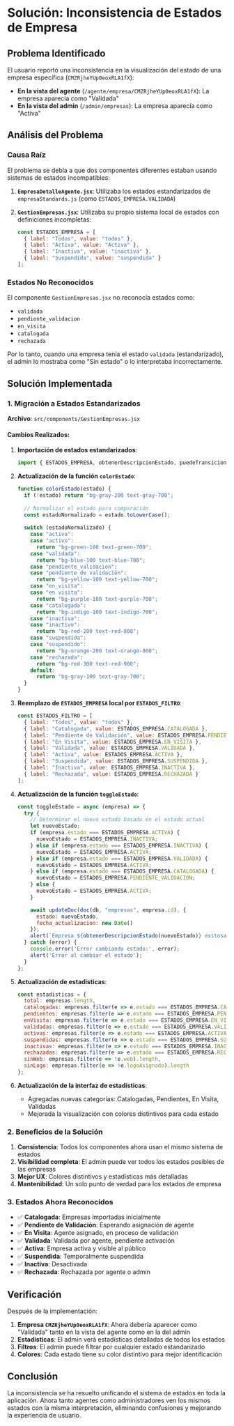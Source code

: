 # Solución: Inconsistencia de Estados de Empresa

## Problema Identificado

El usuario reportó una inconsistencia en la visualización del estado de una empresa específica (`CMZRjheYUp0eoxRLA1fX`):

- **En la vista del agente** (`/agente/empresa/CMZRjheYUp0eoxRLA1fX`): La empresa aparecía como "Validada"
- **En la vista del admin** (`/admin/empresas`): La empresa aparecía como "Activa"

## Análisis del Problema

### Causa Raíz

El problema se debía a que dos componentes diferentes estaban usando sistemas de estados incompatibles:

1. **`EmpresaDetalleAgente.jsx`**: Utilizaba los estados estandarizados de `empresaStandards.js` (como `ESTADOS_EMPRESA.VALIDADA`)

2. **`GestionEmpresas.jsx`**: Utilizaba su propio sistema local de estados con definiciones incompletas:
   ```javascript
   const ESTADOS_EMPRESA = [
     { label: "Todos", value: "todos" },
     { label: "Activa", value: "Activa" },
     { label: "Inactiva", value: "inactiva" },
     { label: "Suspendida", value: "suspendida" }
   ];
   ```

### Estados No Reconocidos

El componente `GestionEmpresas.jsx` no reconocía estados como:
- `validada`
- `pendiente_validacion`
- `en_visita`
- `catalogada`
- `rechazada`

Por lo tanto, cuando una empresa tenía el estado `validada` (estandarizado), el admin lo mostraba como "Sin estado" o lo interpretaba incorrectamente.

## Solución Implementada

### 1. Migración a Estados Estandarizados

**Archivo**: `src/components/GestionEmpresas.jsx`

#### Cambios Realizados:

1. **Importación de estados estandarizados**:
   ```javascript
   import { ESTADOS_EMPRESA, obtenerDescripcionEstado, puedeTransicionar } from "../utils/empresaStandards";
   ```

2. **Actualización de la función `colorEstado`**:
   ```javascript
   function colorEstado(estado) {
     if (!estado) return "bg-gray-200 text-gray-700";
     
     // Normalizar el estado para comparación
     const estadoNormalizado = estado.toLowerCase();
     
     switch (estadoNormalizado) {
       case "activa":
       case "activo":
         return "bg-green-100 text-green-700";
       case "validada":
         return "bg-blue-100 text-blue-700";
       case "pendiente_validacion":
       case "pendiente de validación":
         return "bg-yellow-100 text-yellow-700";
       case "en_visita":
       case "en visita":
         return "bg-purple-100 text-purple-700";
       case "catalogada":
         return "bg-indigo-100 text-indigo-700";
       case "inactiva":
       case "inactivo":
         return "bg-red-200 text-red-800";
       case "suspendida":
       case "suspendido":
         return "bg-orange-200 text-orange-800";
       case "rechazada":
         return "bg-red-300 text-red-900";
       default:
         return "bg-gray-100 text-gray-700";
     }
   }
   ```

3. **Reemplazo de `ESTADOS_EMPRESA` local por `ESTADOS_FILTRO`**:
   ```javascript
   const ESTADOS_FILTRO = [
     { label: "Todos", value: "todos" },
     { label: "Catalogada", value: ESTADOS_EMPRESA.CATALOGADA },
     { label: "Pendiente de Validación", value: ESTADOS_EMPRESA.PENDIENTE_VALIDACION },
     { label: "En Visita", value: ESTADOS_EMPRESA.EN_VISITA },
     { label: "Validada", value: ESTADOS_EMPRESA.VALIDADA },
     { label: "Activa", value: ESTADOS_EMPRESA.ACTIVA },
     { label: "Suspendida", value: ESTADOS_EMPRESA.SUSPENDIDA },
     { label: "Inactiva", value: ESTADOS_EMPRESA.INACTIVA },
     { label: "Rechazada", value: ESTADOS_EMPRESA.RECHAZADA }
   ];
   ```

4. **Actualización de la función `toggleEstado`**:
   ```javascript
   const toggleEstado = async (empresa) => {
     try {
       // Determinar el nuevo estado basado en el estado actual
       let nuevoEstado;
       if (empresa.estado === ESTADOS_EMPRESA.ACTIVA) {
         nuevoEstado = ESTADOS_EMPRESA.INACTIVA;
       } else if (empresa.estado === ESTADOS_EMPRESA.INACTIVA) {
         nuevoEstado = ESTADOS_EMPRESA.ACTIVA;
       } else if (empresa.estado === ESTADOS_EMPRESA.VALIDADA) {
         nuevoEstado = ESTADOS_EMPRESA.ACTIVA;
       } else if (empresa.estado === ESTADOS_EMPRESA.CATALOGADA) {
         nuevoEstado = ESTADOS_EMPRESA.PENDIENTE_VALIDACION;
       } else {
         nuevoEstado = ESTADOS_EMPRESA.ACTIVA;
       }

       await updateDoc(doc(db, "empresas", empresa.id), {
         estado: nuevoEstado,
         fecha_actualizacion: new Date()
       });
       alert(`Empresa ${obtenerDescripcionEstado(nuevoEstado)} exitosamente`);
     } catch (error) {
       console.error('Error cambiando estado:', error);
       alert('Error al cambiar el estado');
     }
   };
   ```

5. **Actualización de estadísticas**:
   ```javascript
   const estadisticas = {
     total: empresas.length,
     catalogadas: empresas.filter(e => e.estado === ESTADOS_EMPRESA.CATALOGADA).length,
     pendientes: empresas.filter(e => e.estado === ESTADOS_EMPRESA.PENDIENTE_VALIDACION).length,
     enVisita: empresas.filter(e => e.estado === ESTADOS_EMPRESA.EN_VISITA).length,
     validadas: empresas.filter(e => e.estado === ESTADOS_EMPRESA.VALIDADA).length,
     activas: empresas.filter(e => e.estado === ESTADOS_EMPRESA.ACTIVA).length,
     suspendidas: empresas.filter(e => e.estado === ESTADOS_EMPRESA.SUSPENDIDA).length,
     inactivas: empresas.filter(e => e.estado === ESTADOS_EMPRESA.INACTIVA).length,
     rechazadas: empresas.filter(e => e.estado === ESTADOS_EMPRESA.RECHAZADA).length,
     sinWeb: empresas.filter(e => !e.web).length,
     sinLogo: empresas.filter(e => !e.logoAsignado).length
   };
   ```

6. **Actualización de la interfaz de estadísticas**:
   - Agregadas nuevas categorías: Catalogadas, Pendientes, En Visita, Validadas
   - Mejorada la visualización con colores distintivos para cada estado

### 2. Beneficios de la Solución

1. **Consistencia**: Todos los componentes ahora usan el mismo sistema de estados
2. **Visibilidad completa**: El admin puede ver todos los estados posibles de las empresas
3. **Mejor UX**: Colores distintivos y estadísticas más detalladas
4. **Mantenibilidad**: Un solo punto de verdad para los estados de empresa

### 3. Estados Ahora Reconocidos

- ✅ **Catalogada**: Empresas importadas inicialmente
- ✅ **Pendiente de Validación**: Esperando asignación de agente
- ✅ **En Visita**: Agente asignado, en proceso de validación
- ✅ **Validada**: Validada por agente, pendiente activación
- ✅ **Activa**: Empresa activa y visible al público
- ✅ **Suspendida**: Temporalmente suspendida
- ✅ **Inactiva**: Desactivada
- ✅ **Rechazada**: Rechazada por agente o admin

## Verificación

Después de la implementación:

1. **Empresa `CMZRjheYUp0eoxRLA1fX`**: Ahora debería aparecer como "Validada" tanto en la vista del agente como en la del admin
2. **Estadísticas**: El admin verá estadísticas detalladas de todos los estados
3. **Filtros**: El admin puede filtrar por cualquier estado estandarizado
4. **Colores**: Cada estado tiene su color distintivo para mejor identificación

## Conclusión

La inconsistencia se ha resuelto unificando el sistema de estados en toda la aplicación. Ahora tanto agentes como administradores ven los mismos estados con la misma interpretación, eliminando confusiones y mejorando la experiencia de usuario.

